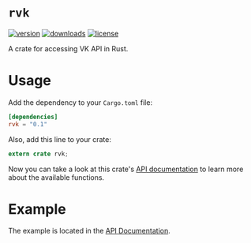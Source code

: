 # `rvk`
[![version](https://img.shields.io/crates/v/rvk.svg?style=flat-square)](https://crates.io/crates/rvk)
[![downloads](https://img.shields.io/crates/d/rvk.svg?style=flat-square)](https://crates.io/crates/rvk)
[![license](https://img.shields.io/crates/l/rvk.svg?style=flat-square)](https://crates.io/crates/rvk)

A crate for accessing VK API in Rust.

# Usage
Add the dependency to your `Cargo.toml` file:

```toml
[dependencies]
rvk = "0.1"
```

Also, add this line to your crate:

```rust
extern crate rvk;
```

Now you can take a look at this crate's [API documentation](https://docs.rs/rvk) to learn more about the available functions.

# Example

The example is located in the [API Documentation](https://docs.rs/rvk/*/rvk/#example).
